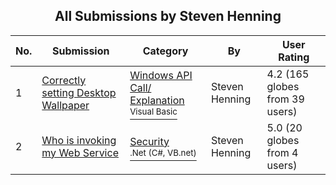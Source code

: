 ﻿<div align="center">

## All Submissions by Steven Henning

</div>

No.  | Submission | Category | By   | User Rating
---- | ---------- | -------- | ---- | -----------
1 | [Correctly setting Desktop Wallpaper<br />](https://github.com/Planet-Source-Code/steven-henning-correctly-setting-desktop-wallpaper__1-3366) | [Windows API Call/ Explanation<br /><sup>Visual Basic</sup>](../ByCategory/windows-api-call-explanation__1-39.md) | Steven Henning | 4.2 (165 globes from 39 users)
2 | [Who is invoking my Web Service<br />](https://github.com/Planet-Source-Code/steven-henning-who-is-invoking-my-web-service__10-629) | [Security<br /><sup>.Net (C#, VB.net)</sup>](../ByCategory/security__10-14.md) | Steven Henning | 5.0 (20 globes from 4 users)
